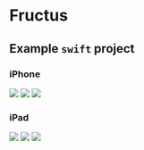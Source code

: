 # Fructus

## Example `swift` project

### iPhone
![](readme-images/iPhone-13-home.png)
![](readme-images/iPhone-13-list-view.png)
![](readme-images/iPhone-13-settings-view.png)

### iPad
![](readme-images/iPad-Pro-11-home.png)
![](readme-images/iPad-Pro-11-list-view.png)
![](readme-images/iPad-Pro-11-settings-view.png)
